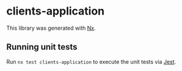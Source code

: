 # clients-application

This library was generated with [Nx](https://nx.dev).

## Running unit tests

Run `nx test clients-application` to execute the unit tests via [Jest](https://jestjs.io).
